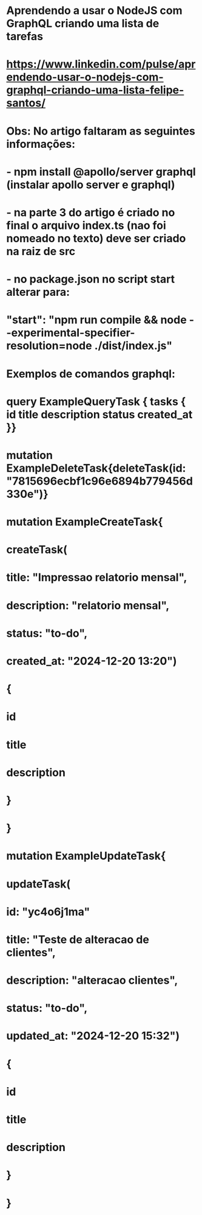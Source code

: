 ###
# Aprendendo a usar o NodeJS com GraphQL criando uma lista de tarefas
# https://www.linkedin.com/pulse/aprendendo-usar-o-nodejs-com-graphql-criando-uma-lista-felipe-santos/
#
# Obs: No artigo faltaram as seguintes informações:
# - npm install @apollo/server graphql (instalar apollo server e graphql)
# - na parte 3 do artigo é criado no final o arquivo index.ts (nao foi nomeado no texto) deve ser criado na raiz de src
# - no package.json no script start alterar para:
#   "start": "npm run compile && node --experimental-specifier-resolution=node ./dist/index.js"
#
# Exemplos de comandos graphql:
# query ExampleQueryTask { tasks { id title description status created_at }}
#
# mutation ExampleDeleteTask{deleteTask(id: "7815696ecbf1c96e6894b779456d330e")}
# 
# mutation ExampleCreateTask{
#  createTask(
#    title: "Impressao relatorio mensal",
#    description: "relatorio mensal",
#    status: "to-do",
#    created_at: "2024-12-20 13:20")
#    {
#      id
#      title
#      description
#    }
#  }
#
# mutation ExampleUpdateTask{
#  updateTask(
#    id: "yc4o6j1ma"
#    title: "Teste de alteracao de clientes",
#    description: "alteracao clientes",
#    status: "to-do",
#    updated_at: "2024-12-20 15:32")
#    {
#      id
#      title
#      description
#    }
# }
# 
###